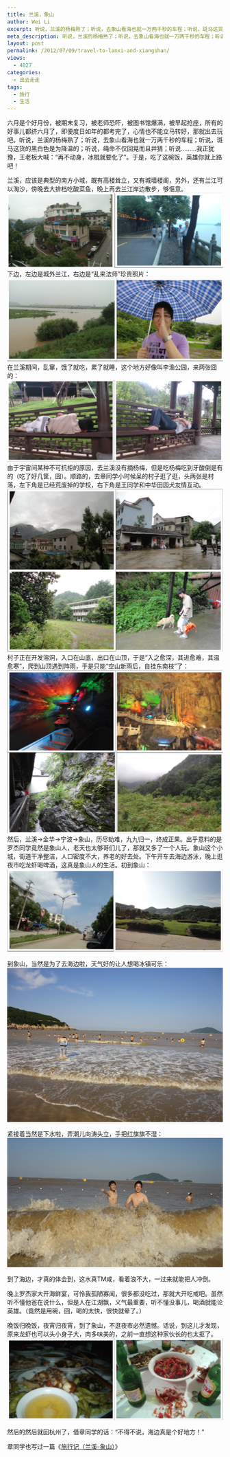 ```yaml
---
title: 兰溪，象山
author: Wei Li
excerpt: 听说，兰溪的杨梅熟了；听说，去象山看海也就一万两千秒的车程；听说，斑马这货的黑白色是为降温的；听说，绳命不仅回晃而且井猜；听说……我正犹豫，王老板大喊：再不动身，冰棍就要化了。
meta_description: 听说，兰溪的杨梅熟了；听说，去象山看海也就一万两千秒的车程；听说，斑马这货的黑白色是为降温的；听说，绳命不仅回晃而且井猜；听说……我正犹豫，王老板大喊：再不动身，冰棍就要化了。
layout: post
permalink: /2012/07/09/travel-to-lanxi-and-xiangshan/
views:
  - 4827
categories:
  - 出去走走
tags:
  - 旅行
  - 生活
---
```

六月是个好月份，被期末复习，被老师恐吓，被图书馆爆满，被早起抢座，所有的好事儿都挤六月了，即便度日如年的都考完了，心情也不能立马转好，那就出去玩吧。听说，兰溪的杨梅熟了；听说，去象山看海也就一万两千秒的车程；听说，斑马这货的黑白色是为降温的；听说，绳命不仅回晃而且井猜；听说………我正犹豫，王老板大喊：“再不动身，冰棍就要化了”。于是，吃了这碗饭，英雄你就上路吧！

兰溪，应该是典型的南方小城，既有高楼耸立，又有城墙楼阁，另外，还有兰江可以淘沙，傍晚去大排档吃酸菜鱼，晚上再去兰江岸边散步，够惬意。
![Image][1]
下边，左边是城外兰江，右边是“乱来法师”珍贵照片：
![Image][2]
在兰溪期间，乱窜，饿了就吃，累了就睡，这个地方好像叫李渔公园，来两张囧的：
![Image][3]
由于宇宙间某种不可抗拒的原因，去兰溪没有摘杨梅，但是吃杨梅吃到牙酸倒是有的（吃了好几筐，囧）。顺路的，去章同学小时候呆的村子逛了逛，头两张是村落，左下角是已经荒废掉的学校，右下角是王同学和中华田园犬友情互动。
![Image][4]
村子正在开发溶洞，入口在山底，出口在山顶，于是“入之愈深，其进愈难，其温愈寒”，爬到山顶遇到阵雨，于是只能“空山新雨后，自挂东南枝”了：
![Image][5]
然后，兰溪→金华→宁波→象山，历尽劫难，九九归一，终成正果。出乎意料的是罗杰同学竟然是象山人，老天也太够哥们儿了，那就又多了一个人玩。象山这个小城，街道干净整洁，人口密度不大，养老的好去处。下午开车去海边游泳，晚上逛夜市吃龙虾喝啤酒，这真是象山人的生活。初到象山：
![Image][6]

到象山，当然是为了去海边啦，天气好的让人想喝冰镇可乐：
![Image][7]

紧接着当然是下水啦，弄潮儿向涛头立，手把红旗旗不湿：
![Image][8]

到了海边，才真的体会到，这水真TM咸，看着浪不大，一过来就能把人冲倒。

晚上罗杰家大开海鲜宴，可怜我孤陋寡闻，很多都没吃过，那就大开吃戒吧。虽然听不懂他爸在说什么，但是人在江湖飘，义气最重要，听不懂没事儿，喝酒就能论英雄。（竟然是用碗，囧，喝的太快，很快就晕了。）

晚饭归晚饭，夜宵归夜宵，到了象山，不逛夜市必然遗憾。话说，到这儿才发现，原来龙虾也可以头小身子大，肉多味美的，之前一直想这种家伙长的也太抠了。
![Image][9]

然后的然后就回杭州了，借章同学的话：“不得不说，海边真是个好地方！”

章同学也写过一篇《[旅行记（兰溪-象山）](http://calmrey.diandian.com/post/2012-06-25/40027971876)》

[1]: /uploads/2012/07/lanxi1.png
[2]: /uploads/2012/07/chengwai.png
[3]: /uploads/2012/07/sleepinlanxi.png
[4]: /uploads/2012/07/villageinlanxi.png
[5]: /uploads/2012/07/karst-cave.png
[6]: /uploads/2012/07/xiangshan1.png
[7]: /uploads/2012/07/seaside.png
[8]: /uploads/2012/07/wangandzhangwater.png
[9]: /uploads/2012/07/supper_xiangshan.png